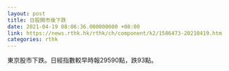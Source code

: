 ```yaml
---
layout: post
title: 日股開市後下跌
date: 2021-04-19 08:06:36.000000000 +08:00
link: https://news.rthk.hk/rthk/ch/component/k2/1586473-20210419.htm
categories: rthk
---
```


東京股市下跌。日經指數較早時報29590點，跌93點。
